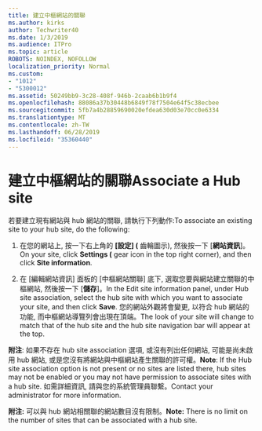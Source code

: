 ```yaml
---
title: 建立中樞網站的關聯
ms.author: kirks
author: Techwriter40
ms.date: 1/3/2019
ms.audience: ITPro
ms.topic: article
ROBOTS: NOINDEX, NOFOLLOW
localization_priority: Normal
ms.custom:
- "1012"
- "5300012"
ms.assetid: 50249bb9-3c28-408f-946b-2caab6b1b9f4
ms.openlocfilehash: 88086a37b30448b6849f78f7504e64f5c38ecbee
ms.sourcegitcommit: 5fb7a4b28859690020efdea630d03e70cc0e6334
ms.translationtype: MT
ms.contentlocale: zh-TW
ms.lasthandoff: 06/28/2019
ms.locfileid: "35360440"
---
```

# <a name="associate-a-hub-site"></a><span data-ttu-id="b1933-102">建立中樞網站的關聯</span><span class="sxs-lookup"><span data-stu-id="b1933-102">Associate a Hub site</span></span>

<span data-ttu-id="b1933-103">若要建立現有網站與 hub 網站的關聯, 請執行下列動作:</span><span class="sxs-lookup"><span data-stu-id="b1933-103">To associate an existing site to your hub site, do the following:</span></span>
  
1. <span data-ttu-id="b1933-104">在您的網站上, 按一下右上角的 **[設定] (** 齒輪圖示), 然後按一下 [**網站資訊**]。</span><span class="sxs-lookup"><span data-stu-id="b1933-104">On your site, click **Settings (** gear icon in the top right corner), and then click **Site information**.</span></span>

2. <span data-ttu-id="b1933-105">在 [編輯網站資訊] 面板的 [中樞網站關聯] 底下, 選取您要與網站建立關聯的中樞網站, 然後按一下 [**儲存**]。</span><span class="sxs-lookup"><span data-stu-id="b1933-105">In the Edit site information panel, under Hub site association, select the hub site with which you want to associate your site, and then click **Save**.</span></span> <span data-ttu-id="b1933-106">您的網站外觀將會變更, 以符合 hub 網站的功能, 而中樞網站導覽列會出現在頂端。</span><span class="sxs-lookup"><span data-stu-id="b1933-106">The look of your site will change to match that of the hub site and the hub site navigation bar will appear at the top.</span></span>

 <span data-ttu-id="b1933-107">**附注**: 如果不存在 hub site association 選項, 或沒有列出任何網站, 可能是尚未啟用 hub 網站, 或是您沒有將網站與中樞網站產生關聯的許可權。</span><span class="sxs-lookup"><span data-stu-id="b1933-107">**Note**: If the Hub site association option is not present or no sites are listed there, hub sites may not be enabled or you may not have permission to associate sites with a hub site.</span></span> <span data-ttu-id="b1933-108">如需詳細資訊, 請與您的系統管理員聯繫。</span><span class="sxs-lookup"><span data-stu-id="b1933-108">Contact your administrator for more information.</span></span>
  
 <span data-ttu-id="b1933-109">**附注:** 可以與 hub 網站相關聯的網站數目沒有限制。</span><span class="sxs-lookup"><span data-stu-id="b1933-109">**Note:** There is no limit on the number of sites that can be associated with a hub site.</span></span>
  